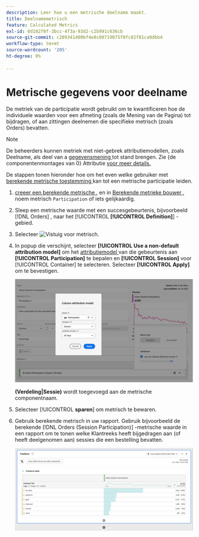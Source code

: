 ```yaml
---
description: Leer hoe u een metrische deelname maakt.
title: Deelnamemetrisch
feature: Calculated Metrics
exl-id: 0d102f0f-3bcc-4f3a-93d2-c2b991c636cb
source-git-commit: c209341400bf4e0c00719075f0fc82f81ca9dbb4
workflow-type: tm+mt
source-wordcount: '205'
ht-degree: 0%

---
```


# Metrische gegevens voor deelname

De metriek van de participatie wordt gebruikt om te kwantificeren hoe de individuele waarden voor een afmeting (zoals de Mening van de Pagina) tot bijdragen, of aan zittingen deelnemen die specifieke metrisch (zoals Orders) bevatten.

>[!NOTE]
>
>De beheerders kunnen metriek met niet-gebrek attributiemodellen, zoals Deelname, als deel van a [ gegevensmening ](https://experienceleague.adobe.com/en/docs/analytics-platform/using/cja-dataviews/data-views) tot stand brengen. Zie {de componentenmontages van 0} Attributie [ voor meer details.](../../../data-views/component-settings/attribution.md)

De stappen tonen hieronder hoe om het even welke gebruiker met [ berekende metrische toestemming ](/help/technotes//access-control.md#user-level-access) kan tot een metrische participatie leiden.

1. [ creeer een berekende metrische ](cm-workflow.md), en in [ Berekende metrieke bouwer ](cm-build-metrics.md), noem metrisch `Participation` of iets gelijkaardig.
1. Sleep een metrische waarde met een succesgebeurtenis, bijvoorbeeld [!DNL Orders] , naar het [!UICONTROL **[!UICONTROL Definition]**] -gebied.
1. Selecteer ![ Vistuig ](https://spectrum.adobe.com/static/icons/workflow_18/Smock_Settings_18_N.svg) voor metrisch.
1. In popup die verschijnt, selecteer **[!UICONTROL Use a non-default attribution model]** om het [ attributiemodel ](/help/components/calc-metrics/cm-workflow/m-metric-type-alloc.md) van die gebeurtenis aan **[!UICONTROL Participation]** te bepalen en **[!UICONTROL Session]** voor [!UICONTROL Container] te selecteren. Selecteer **[!UICONTROL Apply]** om te bevestigen.


   ![ popup die van de de attributie van de Kolom als model en Zitting wordt geselecteerd voor venster van de Lookback.](assets/participation-setup.png)

   **(Verdeling|Sessie)** wordt toegevoegd aan de metrische componentnaam.



1. Selecteer [!UICONTROL **sparen**] om metrisch te bewaren.
1. Gebruik berekende metrisch in uw rapport. Gebruik bijvoorbeeld de berekende [!DNL Orders (Session Participation)] -metrische waarde in een rapport om te tonen welke Klantreeks heeft bijgedragen aan (of heeft deelgenomen aan) sessies die een bestelling bevatten.

   ![ Vrije lijst die de Rij en de Orden van de Klant toont.](assets/participation-pages-customer-tier.png)
